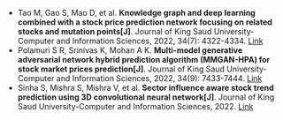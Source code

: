 * Tao M, Gao S, Mao D, et al. <b>Knowledge graph and deep learning combined with a stock price prediction network focusing on related stocks and mutation points[J]</b>. Journal of King Saud University-Computer and Information Sciences, 2022, 34(7): 4322-4334. [Link](https://www.sciencedirect.com/science/article/pii/S131915782200163X)
* Polamuri S R, Srinivas K, Mohan A K. <b>Multi-model generative adversarial network hybrid prediction algorithm (MMGAN-HPA) for stock market prices prediction[J]</b>. Journal of King Saud University-Computer and Information Sciences, 2022, 34(9): 7433-7444. [Link](https://www.sciencedirect.com/science/article/pii/S1319157821001683)
* Sinha S, Mishra S, Mishra V, et al. <b>Sector influence aware stock trend prediction using 3D convolutional neural network[J]</b>. Journal of King Saud University-Computer and Information Sciences, 2022. [Link](https://www.sciencedirect.com/science/article/pii/S1319157822000416)

